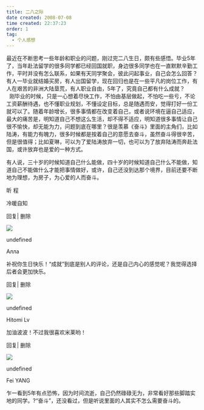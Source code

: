 ```yaml
---
title: 二八之际 
date created: 2008-07-08
time created: 22:37:23
order: 1
tag:
  - 个人感想
---
```

 
最近在不断思考一些年龄和职业的问题，刚过完二八生日，颇有些感悟。毕业5年了，当年赴法留学的很多同学都已经回国就职，身边很多同学也在一直默默辛勤工作，平时并没有怎么联系，如果有天同学聚会，彼此问起事业，自己会怎么回答？有人一毕业就结婚买房，有人出国留学，现在回归也是在一些平凡的岗位工作，有人在艰苦的非洲大陆垦荒，有人职业自由，5年了，究竟自己都有什么成就？  
 
刚毕业的时候，只是一心想着尽快工作，不怕由基层做起，不怕吃一些亏，不论工资薪酬待遇，也不懂职业规划，不懂设定目标，总是随遇而安，觉得打好一份工就可以了。随着年龄增长，很多事情都在改变着自己，或者说环境在逼自己适应，最大的痛苦是，明知道自己不想这么生活，却不得不适应，明知道很多事情让自己很不愉快，却无能为力，问题到底在哪里？很是羡慕《奋斗》里面的主角们，比如陆涛，有能力有魄力，很多时候都是按着自己的意愿去奋斗，虽然奋斗得很辛苦，但是很值得；比如夏琳，可以为了爱陆涛放弃一切，也可以为了放弃陆涛而奔赴法国，或许放弃也是爱的一种方式。  

有人说，三十岁的时候知道自己什么能做，四十岁的时候知道自己什么不能做，知道自己不能做什么才能把事情做好，或许，自己还没到达那个境界，目前还要不断地为理想，为房子，为心爱的人而奋斗。

昕 程

冷暖自知

回复| 删除

![](http://b.bst.126.net/common/face60.png)

undefined

Алла

补祝你生日快乐！“成就”到底是别人的评论，还是自己内心的感觉呢？我觉得选择后者会更加快乐。

回复| 删除

![](http://b.bst.126.net/common/face60.png)

undefined

Hitomi Lv

加油波波！不过我很喜欢米莱哟！

回复| 删除

![](http://b.bst.126.net/common/face60.png)

undefined

Fei YANG

乍一看到5年有点恐怖，因为时间流逝，自己仍然碌碌无为，非常看好那些脚踏实地的同学。?“奋斗”，还没看过，但是听说里面的人其实不怎么需要奋斗的。